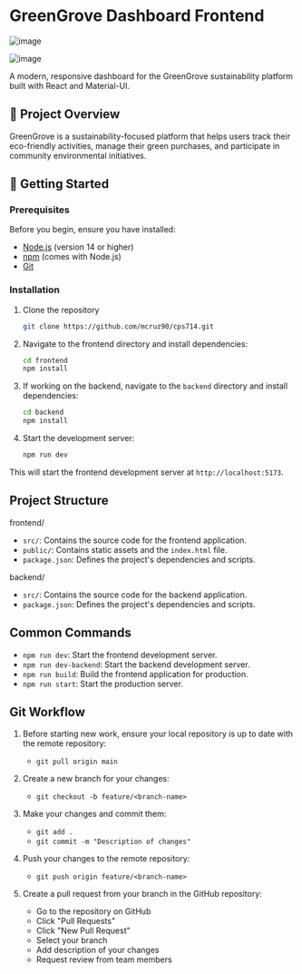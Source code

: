 # GreenGrove Dashboard Frontend

![image](https://github.com/user-attachments/assets/5fd42e13-e396-4f12-92ae-1284bd03a21d)

![image](https://github.com/user-attachments/assets/43359eb6-ee23-4957-9589-7f34b00137a0)

A modern, responsive dashboard for the GreenGrove sustainability platform built with React and Material-UI.

## 🌱 Project Overview

GreenGrove is a sustainability-focused platform that helps users track their eco-friendly activities, manage their green purchases, and participate in community environmental initiatives.

## 🚀 Getting Started

### Prerequisites

Before you begin, ensure you have installed:

- [Node.js](https://nodejs.org/) (version 14 or higher)
- [npm](https://www.npmjs.com/) (comes with Node.js)
- [Git](https://git-scm.com/downloads)

### Installation

1. Clone the repository

    ```bash
    git clone https://github.com/mcruz90/cps714.git
    ```

1. Navigate to the frontend directory and install dependencies:

    ```bash
    cd frontend
    npm install
    ```

1. If working on the backend, navigate to the `backend` directory and install dependencies:

    ```bash
    cd backend
    npm install
    ```

1. Start the development server:

    ```bash
    npm run dev
    ```

This will start the frontend development server at `http://localhost:5173`.

## Project Structure

frontend/

- `src/`: Contains the source code for the frontend application.
- `public/`: Contains static assets and the `index.html` file.
- `package.json`: Defines the project's dependencies and scripts.

backend/

- `src/`: Contains the source code for the backend application.
- `package.json`: Defines the project's dependencies and scripts.

## Common Commands

- `npm run dev`: Start the frontend development server.
- `npm run dev-backend`: Start the backend development server.
- `npm run build`: Build the frontend application for production.
- `npm run start`: Start the production server.

## Git Workflow

1. Before starting new work, ensure your local repository is up to date with the remote repository:
    - `git pull origin main`

1. Create a new branch for your changes:
    - `git checkout -b feature/<branch-name>`

1. Make your changes and commit them:
    - `git add .`
    - `git commit -m "Description of changes"`

1. Push your changes to the remote repository:
    - `git push origin feature/<branch-name>`

1. Create a pull request from your branch in the GitHub repository:
    - Go to the repository on GitHub
    - Click "Pull Requests"
    - Click "New Pull Request"
    - Select your branch
    - Add description of your changes
    - Request review from team members
